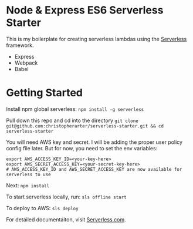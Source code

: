 # Node & Express ES6 Serverless Starter

This is my boilerplate for creating serverless lambdas using the [Serverless](http://serverless.com) framework.

  - Express
  - Webpack
  - Babel

# Getting Started

Install npm global serverless:
`npm install -g serverless`

Pull down this repo and cd into the directory
`git clone git@github.com:christopherarter/serverless-starter.git && cd serverless-starter`

You will need AWS key and secret. I will be adding the proper user policy config file later. But for now, you need to set the env variables:

```
export AWS_ACCESS_KEY_ID=<your-key-here>
export AWS_SECRET_ACCESS_KEY=<your-secret-key-here>
# AWS_ACCESS_KEY_ID and AWS_SECRET_ACCESS_KEY are now available for serverless to use
```

Next:
`npm install`

To start serverless locally, run:
`sls offline start`

To deploy to AWS:
`sls deploy`

For detailed documentaiton, visit [Serverless.com](http://serverless.com).